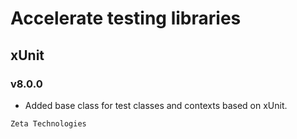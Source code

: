 # Accelerate testing libraries
## xUnit
### v8.0.0

- Added base class for test classes and contexts based on xUnit.

```
Zeta Technologies
```
